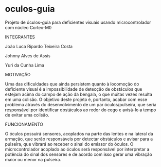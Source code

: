 # oculos-guia
Projeto de óculos-guia para deficientes visuais usando microcontrolador com núcleo Cortex-M0

INTEGRANTES

João Luca Ripardo Teixeira Costa

Johnny Alves de Assis

Yuri da Cunha Lima


MOTIVAÇÃO

Uma das dificuldades que ainda persistem quanto à locomoção do deficiente visual é a impossibilidade de detecção de obstáculos que estejam acima do campo de ação da bengala, o que muitas vezes resulta em uma colisão.
O objetivo deste projeto é, portanto, acabar com esse problema através do desenvolvimento de um par óculos/pulseira,  que seria responsável por identificar obstáculos ao redor do cego e avisá-lo a tempo de evitar uma colisão. 

FUNCIONAMENTO

O óculos possuirá sensores, acoplados na parte das lentes e na lateral da armação, que serão responsáveis por detectar obstáculos e avisar para a pulseira, que vibrará ao receber o sinal do emissor do óculos. O microcontrolador acoplado ao óculos será responsável por interpretar a potência do sinal dos sensores e de acordo com isso gerar uma vibração maior ou menor na pulseira.
